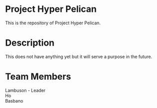 # Project Hyper Pelican
This is the repository of Project Hyper Pelican.

# Description
This does not have anything yet but it will serve a purpose in the future.

# Team Members
Lambuson - Leader<br/>
Ho<br/>
Basbano
